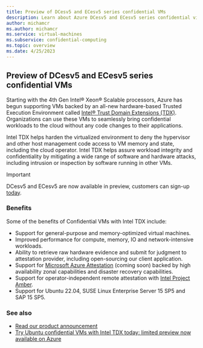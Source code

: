```yaml
---
title: Preview of DCesv5 and ECesv5 series confidential VMs 
description: Learn about Azure DCesv5 and ECesv5 series confidential virtual machines (confidential VMs). These series are for tenants with high security and confidentiality requirements.
author: michamcr
ms.author: michamcr
ms.service: virtual-machines
ms.subservice: confidential-computing
ms.topic: overview
ms.date: 4/25/2023
---
```


## Preview of DCesv5 and ECesv5 series confidential VMs 

Starting with the 4th Gen Intel® Xeon® Scalable processors, Azure has begun supporting VMs backed by an all-new hardware-based Trusted Execution Environment called [Intel® Trust Domain Extensions (TDX)](https://www.intel.com/content/www/us/en/developer/articles/technical/intel-trust-domain-extensions.html#inpage-nav-2). Organizations can use these VMs to seamlessly bring confidential workloads to the cloud without any code changes to their applications.

Intel TDX helps harden the virtualized environment to deny the hypervisor and other host management code access to VM memory and state, including the cloud operator. Intel TDX helps assure workload integrity and confidentiality by mitigating a wide range of software and hardware attacks, including intrusion or inspection by software running in other VMs.

> [!IMPORTANT]
> DCesv5 and ECesv5 are now available in preview, customers can sign-up [today](https://aka.ms/TDX-signup).

### Benefits

Some of the benefits of Confidential VMs with Intel TDX include:

- Support for general-purpose and memory-optimized virtual machines.
- Improved performance for compute, memory, IO and network-intensive workloads.
- Ability to retrieve raw hardware evidence and submit for judgment to attestation provider, including open-sourcing our client application.
- Support for [Microsoft Azure Attestation](https://learn.microsoft.com/azure/attestation) (coming soon) backed by high availability zonal capabilities and disaster recovery capabilities.
- Support for operator-independent remote attestation with [Intel Project Amber](http://projectamber.intel.com/).
- Support for Ubuntu 22.04, SUSE Linux Enterprise Server 15 SP5 and SAP 15 SP5.

### See also

- [Read our product announcement](https://aka.ms/tdx-blog)
- [Try Ubuntu confidential VMs with Intel TDX today: limited preview now available on Azure](https://canonical.com/blog/ubuntu-confidential-vms-intel-tdx-microsoft-azure-confidential-computing)
